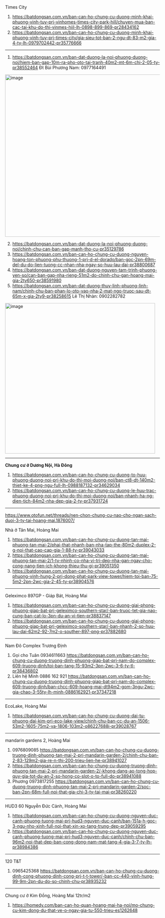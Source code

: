 Times City
1. https://batdongsan.com.vn/ban-can-ho-chung-cu-duong-minh-khai-phuong-vinh-tuy-prj-vinhomes-times-city-park-hill/chuyen-mua-ban-cac-tai-khu-do-thi-vinmes-hiil-lh-0898-899-869-pr28434162
2. https://batdongsan.com.vn/ban-can-ho-chung-cu-duong-minh-khai-phuong-vinh-tuy-prj-times-city/gia-sieu-tot-ban-2-ngu-dt-83-m2-gia-4-ty-lh-0979702442-pr35776666
-------------

1. https://batdongsan.com.vn/ban-dat-duong-la-noi-phuong-duong-noi/hiem-ban-gap-10m-ra-pho-oto-tai-tranh-40m2-mt-6m-chi-2-05-ty-pr38552464
Đt Bùi Phương Nam: 0977164491 
<img width="526" alt="image" src="https://github.com/HectorTa1989/BDS_VN/assets/31132150/8d20a604-2708-4e23-8110-69e8a5e7e4a3">

2. https://batdongsan.com.vn/ban-dat-duong-la-noi-phuong-duong-noi/chinh-chu-can-ban-gap-manh-tho-cu-pr35129786
3. https://batdongsan.com.vn/ban-can-ho-chung-cu-duong-nguyen-hoang-ton-phuong-phu-thuong-1-prj-d-el-dorado/ban-goc-2pn-69m-del-du-do-lien-tuong-cc-nhan-nha-ngay-so-huu-lau-dai-pr38800687
4. https://batdongsan.com.vn/ban-dat-duong-nguyen-tam-trinh-phuong-yen-so/can-ban-gap-nha-rieng-51m2-do-chinh-chu-gan-hoang-mai-gia-2ty650-pr38591980
5. https://batdongsan.com.vn/ban-dat-duong-thuy-linh-phuong-linh-nam/chinh-chu-ban-phan-lo-oto-vao-nha-2-mat-ngo-truoc-sau-dt-65m-x-gia-2ty9-pr38258615
Lê Thị Nhàn: 0902282782
<img width="488" alt="image" src="https://github.com/HectorTa1989/BDS_VN/assets/31132150/5f7fd760-f561-4761-a927-f3030f89ec5d">



------------------
**Chung cư ở Dương Nội, Hà Đông**
1. https://batdongsan.com.vn/ban-can-ho-chung-cu-duong-to-huu-phuong-duong-noi-prj-khu-do-thi-moi-duong-noi/ban-ct8-dt-140m2-thiet-ke-4-png-ngu-full-lh-0988187132-pr34629034
2. https://batdongsan.com.vn/ban-can-ho-chung-cu-duong-le-huu-trac-phuong-duong-noi-prj-khu-do-thi-moi-duong-noi/ban-nhanh-ha-ng-dien-tich-84m2-nha-dep-gia-2-ty-pr37931724
------------------
https://www.otofun.net/threads/nen-chon-chung-cu-nao-cho-ngan-sach-duoi-3-ty-tai-hoang-mai.1876007/

Nhà ở Tân Mai, Hoàng Mai
1. https://batdongsan.com.vn/ban-can-ho-chung-cu-duong-tan-mai-phuong-tan-mai-2/phai-that-nhanh-ban-nha-tap-the-80m2-duplex-2-g-noi-that-cao-cap-gia-1-88-ty-pr39043033
2. https://batdongsan.com.vn/ban-can-ho-chung-cu-duong-tan-mai-phuong-tan-mai-2/1-ty-nhinh-co-nha-vi-tri-dep-nha-gan-ngay-cho-cong-nang-tien-ich-khong-thieu-thu-gi-pr39051350
3. https://batdongsan.com.vn/ban-can-ho-chung-cu-duong-tan-mai-phuong-vinh-hung-2-prj-dong-phat-park-view-tower/hiem-toi-ban-75-5m2-2pn-2wc-gia-2-45-ty-pr38904576
-------------------
Geleximco 897GP - Giáp Bát, Hoàng Mai
1. https://batdongsan.com.vn/ban-can-ho-chung-cu-duong-giai-phong-phuong-giap-bat-prj-geleximco-southern-star/-ban-truoc-tet-gia-nao-cung-ban-cat-lo-3pn-du-an-vi-tien-pr38837147
2. https://batdongsan.com.vn/ban-can-ho-chung-cu-duong-giai-phong-phuong-giap-bat-prj-geleximco-southern-star/-ban-nhanh-2-so-huu-lau-dai-62m2-92-7m2-o-souther-897-png-pr37882680
-----------
Nam Đô Complex Trương Định
1. Gọi cho Tuân 0934611663 https://batdongsan.com.vn/ban-can-ho-chung-cu-duong-truong-dinh-phuong-giap-bat-prj-nam-do-complex-609-truong-dinh/toi-ban-tang-15-93m2-3pn-2wc-3-6-ty-tl-pr38436802
2. Liên hệ Minh 0886 162 921 https://batdongsan.com.vn/ban-can-ho-chung-cu-duong-truong-dinh-phuong-giap-bat-prj-nam-do-complex-609-truong-dinh/ban-chcc-609-hoang-mai-dt94m2-gom-3ngu-2wc-gia-chao-3-55ty-lh-minh-0886162921-pr37347218
------
EcoLake, Hoàng Mai
1. https://batdongsan.com.vn/ban-can-ho-chung-cu-duong-dai-tu-phuong-dai-kim-prj-eco-lake-view/chinh-chu-ban-cc-du-an-1506-53m2-1605-75m2-va-1806-103m2-o86227688i-pr39028767
-------
mandarin gardens 2, Hoàng Mai
1. 0976809085 https://batdongsan.com.vn/ban-can-ho-chung-cu-duong-truong-dinh-phuong-tan-mai-2-prj-mandarin-garden-2/chinh-chu-ban-2-83-129m2-gia-re-n-thi-200-trieu-lien-he-pr38941027
2. https://batdongsan.com.vn/ban-can-ho-chung-cu-duong-truong-dinh-phuong-tan-mai-2-prj-mandarin-garden-2/-khong-dang-ao-tong-hop-quy-gia-tot-du-an-2-so-hong-co-slot-o-to-full-do-pr38941088
3. Phương 0973817255 https://batdongsan.com.vn/ban-can-ho-chung-cu-duong-truong-dinh-phuong-tan-mai-2-prj-mandarin-garden-2/soc-ban-2pn-68m-full-noi-that-gia-chi-3-ty-tai-mai-pr38260220
-----------
HUD3 60 Nguyễn Đức Cảnh, Hoàng Mai
1. https://batdongsan.com.vn/ban-can-ho-chung-cu-duong-nguyen-duc-canh-phuong-tuong-mai-prj-hud3-nguyen-duc-canh/ban-151a-h-goc-3-ngu-nho-xinh-full-noi-that-xin-xo-tang-trung-dep-pr39059295
2. https://batdongsan.com.vn/ban-can-ho-chung-cu-duong-nguyen-duc-canh-phuong-tuong-mai-prj-hud3-nguyen-duc-canh/chinh-chu-ban-96m2-noi-that-dep-ban-cong-dong-nam-mat-tang-4-gia-3-7-ty-lh-pr38984386
--------
120 T&T

1. 0965425368 https://batdongsan.com.vn/ban-can-ho-chung-cu-duong-dinh-cong-phuong-dinh-cong-prj-t-t-tower/-ban-cc-440-vinh-hung-99-9m-2pn-du-do-so-chinh-chu-pr38935232
----------
Chung cư ở Kim Đồng, Hoàng Mai 12tr/m2
1. https://homedy.com/ban-can-ho-quan-hoang-mai-ha-noi/mo-chung-cu-kim-dong-du-that-ve-o-ngay-gia-tu-550-trieu-es1262648
